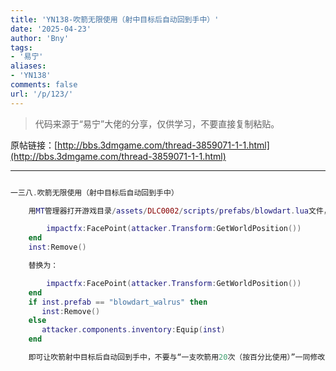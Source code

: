 ```yaml
---
title: 'YN138-吹箭无限使用（射中目标后自动回到手中）'
date: '2025-04-23'
author: 'Bny'
tags:
- '易宁'
aliases:
- 'YN138'
comments: false
url: '/p/123/'
---
```


> 代码来源于“易宁”大佬的分享，仅供学习，不要直接复制粘贴。

原帖链接：[http://bbs.3dmgame.com/thread-3859071-1-1.html](http://bbs.3dmgame.com/thread-3859071-1-1.html)

---

```lua  

一三八.吹箭无限使用（射中目标后自动回到手中）

	用MT管理器打开游戏目录/assets/DLC0002/scripts/prefabs/blowdart.lua文件，将下列内容：

		impactfx:FacePoint(attacker.Transform:GetWorldPosition())
	end
	inst:Remove()

	替换为：

		impactfx:FacePoint(attacker.Transform:GetWorldPosition())
	end
	if inst.prefab == "blowdart_walrus" then
	   inst:Remove()
	else
	   attacker.components.inventory:Equip(inst)
	end

	即可让吹箭射中目标后自动回到手中，不要与“一支吹箭用20次（按百分比使用）”一同修改

```  

